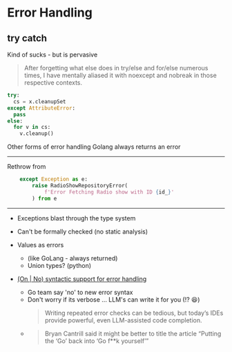 Error Handling
==============

try catch
---------

Kind of sucks - but is pervasive

> After forgetting what else does in try/else and for/else numerous times, I have mentally aliased it with noexcept and nobreak in those respective contexts.

```python
try:
  cs = x.cleanupSet
except AttributeError:
  pass
else:
  for v in cs:
    v.cleanup()
```


Other forms of error handling
Golang always returns an error


---

Rethrow from
```python
    except Exception as e:
        raise RadioShowRepositoryError(
            f'Error Fetching Radio show with ID {id_}'
        ) from e
```

---

* Exceptions blast through the type system
* Can't be formally checked (no static analysis)
* Values as errors
  * (like GoLang - always returned)
  * Union types? (python)


* [(On | No) syntactic support for error handling](https://go.dev/blog/error-syntax)
  * Go team say 'no' to new error syntax
  * Don't worry if its verbose ... LLM's can write it for you (!? :laughing:)
    > Writing repeated error checks can be tedious, but today’s IDEs provide powerful, even LLM-assisted code completion.
  * > Bryan Cantrill said it might be better to title the article “Putting the ‘Go’ back into ‘Go f**k yourself’”
